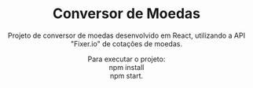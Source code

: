 <h1 align="center">Conversor de Moedas</h1>

<p align="center">Projeto de conversor de moedas desenvolvido em React, utilizando a API "Fixer.io" de cotações de moedas.</p>

<p align="center">Para executar o projeto: </br> npm install </br> npm start.</p>
